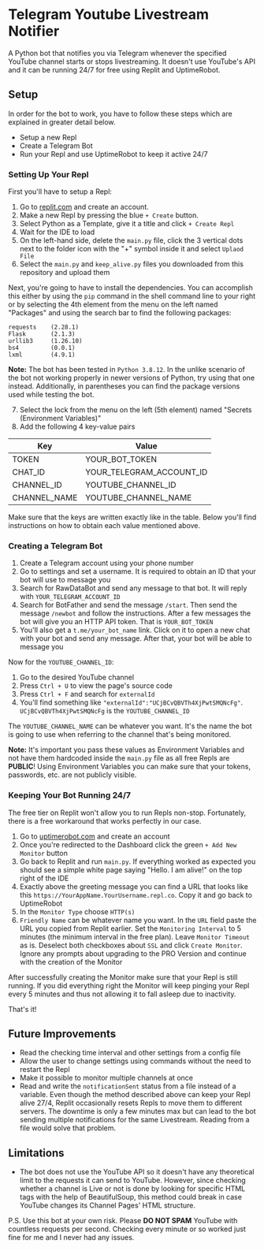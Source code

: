 # Telegram Youtube Livestream Notifier
A Python bot that notifies you via Telegram whenever the specified YouTube channel starts or stops livestreaming. It doesn't use YouTube's API and it can be running 24/7 for free using Replit and UptimeRobot.

## Setup
In order for the bot to work, you have to follow these steps which are explained in greater detail below.
- Setup a new Repl
- Create a Telegram Bot
- Run your Repl and use UptimeRobot to keep it active 24/7

### Setting Up Your Repl
First you'll have to setup a Repl:
1. Go to [replit.com](https://replit.com/) and create an account.
2. Make a new Repl by pressing the blue `+ Create` button.
3. Select Python as a Template, give it a title and click `+ Create Repl`
4. Wait for the IDE to load
5. On the left-hand side, delete the `main.py` file, click the 3 vertical dots next to the folder icon with the "+" symbol inside it and select `Uplaod File`
6. Select the `main.py` and `keep_alive.py` files you downloaded from this repository and upload them

Next, you're going to have to install the dependencies.  You can accomplish this either by using the `pip` command in the shell command line to your right or by selecting the 4th element from the menu on the left named "Packages" and using the search bar to find the following packages:

```
requests    (2.28.1)
Flask       (2.1.3)
urllib3     (1.26.10)
bs4         (0.0.1)
lxml        (4.9.1)
```
**Note:** The bot has been tested in `Python 3.8.12`. In the unlike scenario of the bot not working properly in newer versions of Python, try using that one instead. Additionally, in parentheses you can find the package versions used while testing the bot.

7. Select the lock from the menu on the left (5th element) named "Secrets (Environment Variables)"
8. Add the following 4 key-value pairs

| Key | Value |
| ------ | ------ |
| TOKEN | YOUR_BOT_TOKEN |
| CHAT_ID | YOUR_TELEGRAM_ACCOUNT_ID |
| CHANNEL_ID | YOUTUBE_CHANNEL_ID |
| CHANNEL_NAME | YOUTUBE_CHANNEL_NAME |

Make sure that the keys are written exactly like in the table. Below you'll find instructions on how to obtain each value mentioned above.

### Creating a Telegram Bot

1. Create a Telegram account using your phone number
2. Go to settings and set a username. It is required to obtain an ID that your bot will use to message you
3. Search for RawDataBot and send any message to that bot. It will reply with `YOUR_TELEGRAM_ACCOUNT_ID`
4. Search for BotFather and send the message `/start`. Then send the message `/newbot` and follow the instructions. After a few messages the bot will give you an HTTP API token. That is `YOUR_BOT_TOKEN`
5. You'll also get a `t.me/your_bot_name` link. Click on it to open a new chat with your bot and send any message. After that, your bot will be able to message you

Now for the `YOUTUBE_CHANNEL_ID`:

1. Go to the desired YouTube channel
2. Press `Ctrl + U` to view the page's source code
3. Press `Ctrl + F` and search for `externalId`
4. You'll find something like `"externalId":"UCjBCvQBVTh4XjPwtSMQNcFg"`. `UCjBCvQBVTh4XjPwtSMQNcFg` is the `YOUTUBE_CHANNEL_ID`

The `YOUTUBE_CHANNEL_NAME` can be whatever you want. It's the name the bot is going to use when referring to the channel that's being monitored.

**Note:** It's important you pass these values as Environment Variables and not have them hardcoded inside the `main.py` file as all free Repls are **PUBLIC**! Using Environment Variables you can make sure that your tokens, passwords, etc. are not publicly visible.

### Keeping Your Bot Running 24/7
The free tier on Replit won't allow you to run Repls non-stop. Fortunately, there is a free workaround that works perfectly in our case.

1. Go to [uptimerobot.com](https://uptimerobot.com/) and create an account
2. Once you're redirected to the Dashboard click the green `+ Add New Monitor` button
3. Go back to Replit and run `main.py`. If everything worked as expected you should see a simple white page saying "Hello. I am alive!" on the top right of the IDE
4. Exactly above the greeting message you can find a URL that looks like this `https://YourAppName.YourUsername.repl.co`. Copy it and go back to UptimeRobot
5. In the `Monitor Type` choose `HTTP(s)`
6. `Friendly Name` can be whatever name you want. In the `URL` field paste the URL you copied from Replit earlier. Set the `Monitoring Interval` to 5 minutes (the minimum interval in the free plan). Leave `Monitor Timeout` as is. Deselect both checkboxes about `SSL` and click `Create Monitor`. Ignore any prompts about upgrading to the PRO Version and continue with the creation of the Monitor

After successfully creating the Monitor make sure that your Repl is still running. If you did everything right the Monitor will keep pinging your Repl every 5 minutes and thus not allowing it to fall asleep due to inactivity.

That's it!

## Future Improvements
- Read the checking time interval and other settings from a config file
- Allow the user to change settings using commands without the need to restart the Repl
- Make it possible to monitor multiple channels at once
- Read and write the `notificationSent` status from a file instead of a variable. Even though the method described above can keep your Repl alive 27/4, Replit occasionally resets Repls to move them to different servers. The downtime is only a few minutes max but can lead to the bot sending multiple notifications for the same Livestream. Reading from a file would solve that problem.

## Limitations
- The bot does not use the YouTube API so it doesn't have any theoretical limit to the requests it can send to YouTube. However, since checking whether a channel is Live or not is done by looking for specific HTML tags with the help of BeautifulSoup, this method could break in case YouTube changes its Channel Pages' HTML structure.

P.S. Use this bot at your own risk. Please **DO NOT SPAM** YouTube with countless requests per second. Checking every minute or so worked just fine for me and I never had any issues.